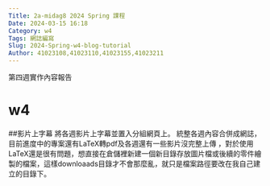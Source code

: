```yaml
---
Title: 2a-midag8 2024 Spring 課程
Date: 2024-03-15 16:18
Category: w4
Tags: 網誌編寫 
Slug: 2024-Spring-w4-blog-tutorial
Author: 41023108,41023110,41023155,41023211
---
```


第四週實作內容報告

<!-- PELICAN_END_SUMMARY -->

# w4
##影片上字幕
將各週影片上字幕並置入分組網頁上。
統整各週內容合併成網誌，目前進度中的專案還有LaTeX轉pdf及各週還有一些影片沒完整上傳
，對於使用LaTeX還是很有問題，想直接在倉儲裡新建一個新目錄存放圖片檔或後續的零件繪製的檔案，這樣downloaads目錄才不會那麼亂，就只是檔案路徑要改在我自己建立的目錄下。
